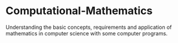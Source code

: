 # Computational-Mathematics
Understanding the basic concepts, requirements and application of mathematics in computer science with some computer programs.

